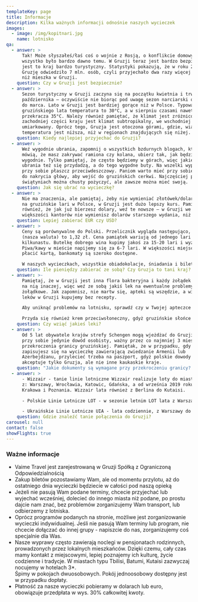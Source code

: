 ```yaml
---
templateKey: page
title: Informacje
description: Kilka ważnych informacji odnośnie naszych wycieczek
images:
  - image: /img/kopitnari.jpg
    name: lotnisko
qa:
  - answer: >
      Tak! Może słyszałeś/łaś coś o wojnie z Rosją, o konflikcie domowym, ale to
      wszystko było bardzo dawno temu. W Gruzji teraz jest bardzo bezpiecznie i
      jest to kraj bardzo turystyczny. Statystyki pokazują, że w roku 2017
      Gruzję odwiedziło 7 mln. osób, czyli przyjechało dwa razy więcej ludzi,
      niż mieszka w Gruzji.
    question: Czy w Gruzji jest bezpiecznie?
  - answer: >
      Sezon turystyczny w Gruzji zaczyna się na początku kwietnia i trwa do
      października – oczywiście nie biorąc pod uwagę sezon narciarski od grudnia
      do marca. Lato w Gruzji jest bardziej gorące niż w Polsce. Typowa dla
      gruzińskiego lata temperatura to 30°C, a w sierpniu czasami nawet
      przekracza 35°C. Należy również pamiętać, że klimat jest zróżnicowany – w
      zachodniej części kraju jest klimat subtropikalny, we wschodniej suchy i
      umiarkowany. Oprócz tego, Gruzja jest otoczona górami, gdzie, wiadomo
      temperatura jest niższa, niż w regionach znajdujących się niżej.
    question: Kiedy najlepiej przyjechać do Gruzji?
  - answer: >
      Weź wygodnie ubrania, zapomnij o wszystkich bzdurnych blogach, które
      mówią, że masz zakrywać ramiona czy kolana, ubierz tak, jak będzie Ci
      wygodnie. Tylko pamiętaj, że często będziemy w górach, więc jakieś ciepłe
      ubrania też się przydadzą, a do tego wygodne buty. Na wszelki wypadek miej
      przy sobie płaszcz przeciwdeszczowy. Paniom warto mieć przy sobie chustę
      do nakrycia główy, aby wejść do gruzińskich cerkwi. Najczęściej przy
      świątyniach można chusty pożyczyć, ale zawsze można mieć swoją.
    question: Jak się ubrać na wycieczkę?
  - answer: >
      Nie ma znaczenia, ale pamiętaj, żeby nie wymieniać złotówek/dolarów/euro
      na gruzińskie lari w Polsce, w Gruzji jest dużo lepszy kurs. Pamiętaj
      również, że jak już bierzesz dolary, weź te nowsze – w Gruzji we
      większości kantorów nie wymienisz dolarów starszego wydania, niż rok 2011.
    question: Lepiej zabierać EUR czy USD?
  - answer: >
      Ceny są porównywalne do Polski. Przelicznik wygląda następująco, 1 lari
      (nasza waluta) to 1,32 zł. Cena pamiątek wariują od jednego lari do
      kilkunastu. Butelkę dobrego wina kupimy jakoś za 15-20 lari i wyżej.
      Piwa/kawy w mieście napijemy się za 6-7 lari. W większości miejsc można
      płacić kartą, bankomaty są szeroko dostępne. 

      W naszych wycieczkach, wszystkie obiadokolacje, śniadania i bilety wstępu do wszystkich obiektów zwiedzania są wliczone w cenę.
    question: Ile pieniędzy zabierać ze sobą? Czy Gruzja to tani kraj?
  - answer: >-
      Pamiętaj, że w Gruzji jest inna flora bakteryjna i każdy żołądek reaguje
      na nią inaczej, więc weź ze sobą jakiś lek na ewentualne problemy
      żołądkowe. Jak zapomnisz, nie martw się, apteki są wszędzie, a większość
      leków w Gruzji kupujemy bez recepty. 

      Aby uniknąć problemów na lotnisku, sprawdź czy w Twojej apteczce nie ma leków, zawierających kodeinę. Kodeina jest zaliczana w Gruzji do środków narkotycznych i jej wwóz do kraju, w dowolnej postaci, jest zakazany.

      Przyda się również krem przeciwsłoneczny, gdyż gruzińskie słońce czasem bywa za ostre, i nie tylko na plaży.
    question: Czy wziąć jakieś leki?
  - answer: >
      Od 5 lat obywatele krajów strefy Schengen mogą wjeżdżać do Gruzji mając
      przy sobie jedynie dowód osobisty, ważny przez co najmniej 3 mies. od daty
      przekroczenia granicy gruzińskiej. Pamiętak, że w przypadku, gdy
      zapisujesz się na wycieczkę zawierającą zwiedzanie Armenii lub
      Azerbejdżanu, przylecieć trzeba na paszport, gdyż polskie dowody osobiste
      akceptuje tylko Gruzja, ale nie inne kaukaskie kraje. 
    question: "Jakie dokumenty są wymagane przy przekroczeniu granicy? "
  - answer: >
      - Wizzair - tanie linie lotniczne Wizzair realizuje loty do miasta Kutaisi
      z: Warszawy, Wrocławia, Katowic, Gdańska, a od września 2019 roku już z
      Krakowa i Poznania. Wizzair lata również z Berlina do Kutaisi. 

      - Polskie Linie Lotnicze LOT - w sezonie letnim LOT lata z Warszawy do Tbilisi prawie codziennie! 

      - Ukraińskie Linie Lotnicze UIA - lata codziennie, z Warszawy do Tbilisi z przesiadką w Kijowie. Loty Ukraińskich Linii Lotniczych można znaleźć również z Krakowa do Tbilisi. 
    question: Gdzie znaleźć tanie połączenia do Gruzji?
carousel: null
contact: false
showFlights: true
---
```

### **Ważne informacje**

* Vaime Travel jest zarejestrowaną w Gruzji Spółką z Ograniczoną Odpowiedzialnością
* Zakup biletów pozostawiamy Wam, ale od momentu przylotu, aż do ostatniego dnia wycieczki będziecie w całości pod naszą opieką
* Jeżeli nie pasują Wam podane terminy, chcecie przyjechać lub wyjechać wcześniej, dolecieć do innego miasta niż podane, po prostu dajcie nam znać, bez problemów zorganizujemy Wam transport, lub odbierzemy z lotniska.
* Oprócz programów podanych na stronie, możliwe jest zorganizowanie wycieczki indywidualnej. Jeśli nie pasują Wam terminy lub program, nie chcecie dołączać do innej grupy - napiszcie do nas, zorganizujemy coś specjalnie dla Was.
* Nasze wyprawy często zawierają noclegi  w pensjonatach rodzinnych, prowadzonych przez lokalnych mieszkańców. Dzięki czemu, cały czas mamy kontakt z miejscowymi, lepiej poznajemy ich kulturę, życie codzienne i tradycje. W miastach typu Tbilisi, Batumi, Kutaisi zazwyczaj nocujemy w hotelach 3*.\
  Śpimy w pokojach dwuosobowych. Pokój jednoosobowy dostępny jest w przypadku dopłaty.
* Płatność za nasze wycieczki pobieramy w dolarach lub euro, obowiązuje przedpłata w wys. 30% całkowitej kwoty.